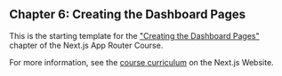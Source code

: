 ## Chapter 6: Creating the Dashboard Pages

This is the starting template for the ["Creating the Dashboard Pages"]() chapter of the Next.js App Router Course.

For more information, see the [course curriculum]() on the Next.js Website.

